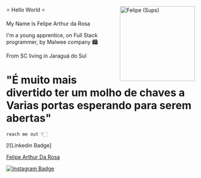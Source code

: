 <script src="https://platform.linkedin.com/badges/js/profile.js" async defer type="text/javascript"></script>

<img src="https://media.discordapp.net/attachments/938812383810453555/1019641839030120580/68747470733a2f2f63646e2e646973636f72646170702e636f6d2f6174746163686d656e74732f3933383831323338333831303435333535352f3935343037393738343837333338363038342f4c6f676f477275706f4d616c7765655f6d617263612e706e6.png?width=513&height=513" min-width="200px" max-width="200px" width="200px" align="right" alt="Felipe (Sups)">
         ⭐ Hello World ⭐

 My Name Is Felipe Arthur da Rosa
 
 I'm a young apprentice, on Full Stack programmer, by Malwee company 🏙

 From SC living in Jaraguá do Sul
 
 # "É muito mais divertido ter um molho de chaves a Varias portas esperando para serem abertas"
 
         
 
    reach me out 👇🏻
  [![Linkedin Badge]<div class="badge-base LI-profile-badge" data-locale="pt_BR" data-size="medium" data-theme="dark" data-type="VERTICAL" data-vanity="felipe-arthur-da-rosa-2994b7231" data-version="v1"><a class="badge-base__link LI-simple-link" href="https://br.linkedin.com/in/felipe-arthur-da-rosa-2994b7231?trk=profile-badge">Felipe Arthur Da Rosa</a></div>
              
  [![Instagram Badge](https://img.shields.io/badge/-Instagram-violet?style=flat-square&logo=Instagram&logoColor=white&link=https://https://www.instagram.com/felipe_sups/)](https://www.instagram.com/felipe_sups/)
